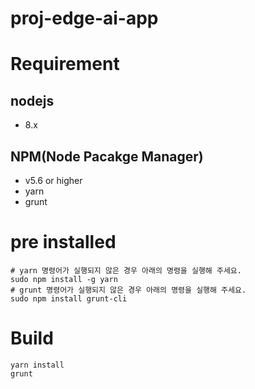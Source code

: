# proj-edge-ai-app

# Requirement
## nodejs
- 8.x
## NPM(Node Pacakge Manager)
- v5.6 or higher
- yarn
- grunt

# pre installed
```
# yarn 명령어가 실행되지 않은 경우 아래의 명령을 실행해 주세요.
sudo npm install -g yarn
# grunt 명령어가 실행되지 않은 경우 아래의 명령을 실행해 주세요.
sudo npm install grunt-cli
```
# Build
```
yarn install
grunt
```
